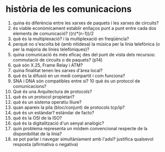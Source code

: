 # història de les comunicacions
1) quina és diferència entre les xarxes de paquets i les xarxes de circuits?
2) és viable econòmicament establir enllaços punt a punt entre cada dos elements de comunicació? ((n)*(n-1))/2
3) què és la multiplexació? i la multiplexació en freqüència?
4) perquè no s'escolta bé (amb nitidesa) la música per la línia telefònica (o per la majoria de línies telefòniques)?
5) quina comunicació és més eficaç des del punt de vista dels recursos: commutació de circuits o de paquets? (p14) 
6) què són X.25, Frame Relay i ATM?
7) quina finalitat tenen les xarxes d'àrea local?
8) què és la difusió en un medi compartit i com funciona?
9) SNA i DNA són compatibles entre sí?
10 què és un protocol de comunicacions?
11) Què és una Arquitectura de protocols?
12) què és un protocol propietari?
13) què és un sistema operatiu lliure?
14) quan apareix la pila (bloc/conjunt) de protocols tcp/ip?
15) què és un estàndar? estàndar de facto? 
16) què és la OSI de la ISO?
17) què és la digitalització d'un senyal analògic?
18) quin problema representa un módem convencional respecte de la disponibilitat de la línia?
19) se pot parlar i navegar simultàniament amb l'adsl? justifica qualsevol resposta (afirmativa o negativa)
